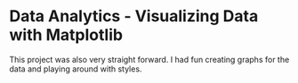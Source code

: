 # Data Analytics - Visualizing Data with Matplotlib

This project was also very straight forward.  I had fun creating graphs for the data and playing around with styles.  

